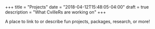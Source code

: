 +++
title = "Projects"
date = "2018-04-12T15:48:05-04:00"
draft = true
description = "What CvilleRs are working on"
+++

A place to link to or describe fun projects, packages, research, or more!